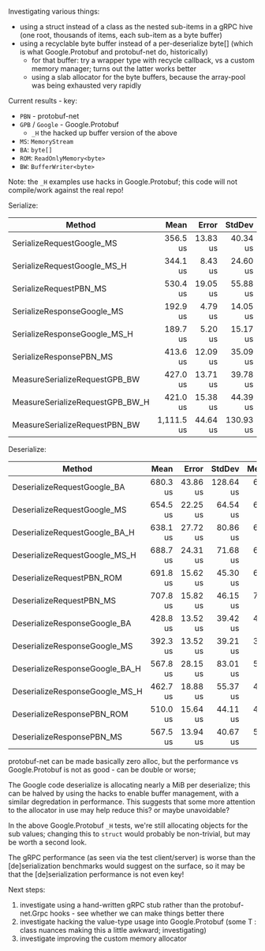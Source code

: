Investigating various things:

- using a struct instead of a class as the nested sub-items in a gRPC hive (one root, thousands of items, each sub-item as a byte buffer)
- using a recyclable byte buffer instead of a per-deserialize byte[] (which is what Google.Protobuf and protobuf-net do, historically)
  - for that buffer: try a wrapper type with recycle callback, vs a custom memory manager; turns out the latter works better
  - using a slab allocator for the byte buffers, because the array-pool was being exhausted very rapidly

Current results - key:

- `PBN` - protobuf-net
- `GPB` / `Google` - Google.Protobuf
  - `_H` the hacked up buffer version of the above
- `MS`: `MemoryStream`
- `BA`: `byte[]`
- `ROM`: `ReadOnlyMemory<byte>`
- `BW`: `BufferWriter<byte>`

Note: the `_H` examples use hacks in Google.Protobuf; this code will not compile/work against the real repo!

Serialize:

|                          Method |       Mean |    Error |    StdDev |     Median |  Gen 0 | Allocated |
|-------------------------------- |-----------:|---------:|----------:|-----------:|-------:|----------:|
|       SerializeRequestGoogle_MS |   356.5 us | 13.83 us |  40.34 us |   355.8 us | 0.4883 |   4,248 B |
|     SerializeRequestGoogle_MS_H |   344.1 us |  8.43 us |  24.60 us |   342.4 us | 0.4883 |   4,248 B |
|          SerializeRequestPBN_MS |   530.4 us | 19.05 us |  55.88 us |   531.1 us |      - |       1 B |
|      SerializeResponseGoogle_MS |   192.9 us |  4.79 us |  14.05 us |   191.7 us | 0.4883 |   4,184 B |
|    SerializeResponseGoogle_MS_H |   189.7 us |  5.20 us |  15.17 us |   190.8 us | 0.4883 |   4,184 B |
|         SerializeResponsePBN_MS |   413.6 us | 12.09 us |  35.09 us |   410.7 us |      - |         - |
|   MeasureSerializeRequestGPB_BW |   427.0 us | 13.71 us |  39.78 us |   426.1 us |      - |         - |
| MeasureSerializeRequestGPB_BW_H |   421.0 us | 15.38 us |  44.39 us |   416.9 us |      - |         - |
|   MeasureSerializeRequestPBN_BW | 1,111.5 us | 44.64 us | 130.93 us | 1,073.9 us |      - |       1 B |

Deserialize:

|                         Method |     Mean |    Error |    StdDev |   Median |    Gen 0 |   Gen 1 | Allocated |
|------------------------------- |---------:|---------:|----------:|---------:|---------:|--------:|----------:|
|    DeserializeRequestGoogle_BA | 680.3 us | 43.86 us | 128.64 us | 650.0 us | 121.0938 | 39.0625 | 770,802 B |
|    DeserializeRequestGoogle_MS | 654.5 us | 22.25 us |  64.54 us | 651.2 us | 127.9297 | 63.4766 | 808,305 B |
|  DeserializeRequestGoogle_BA_H | 638.1 us | 27.72 us |  80.86 us | 627.5 us |  54.6875 |  1.9531 | 346,041 B |
|  DeserializeRequestGoogle_MS_H | 688.7 us | 24.31 us |  71.68 us | 668.7 us |  55.6641 | 21.4844 | 350,779 B |
|      DeserializeRequestPBN_ROM | 691.8 us | 15.62 us |  45.30 us | 686.7 us |        - |       - |     114 B |
|       DeserializeRequestPBN_MS | 707.8 us | 15.82 us |  46.15 us | 700.8 us |        - |       - |     138 B |
|   DeserializeResponseGoogle_BA | 428.8 us | 13.52 us |  39.42 us | 428.6 us |  81.5430 | 23.4375 | 513,960 B |
|   DeserializeResponseGoogle_MS | 392.3 us | 13.52 us |  39.21 us | 384.2 us |  82.5195 | 10.2539 | 518,080 B |
| DeserializeResponseGoogle_BA_H | 567.8 us | 28.15 us |  83.01 us | 570.9 us |  37.1094 |  1.9531 | 234,011 B |
| DeserializeResponseGoogle_MS_H | 462.7 us | 18.88 us |  55.37 us | 460.0 us |  37.1094 |  3.9063 | 238,131 B |
|     DeserializeResponsePBN_ROM | 510.0 us | 15.64 us |  44.11 us | 499.3 us |        - |       - |      11 B |
|      DeserializeResponsePBN_MS | 567.5 us | 13.94 us |  40.67 us | 568.1 us |        - |       - |      35 B |

protobuf-net can be made basically zero alloc, but the performance vs Google.Protobuf is not as good - can be double or worse;

The Google code deserialize is allocating nearly a MiB per deserialize; this can be halved by using the hacks to enable buffer management, with
a similar degredation in performance. This suggests that some more attention to the allocator in use may help reduce this? or maybe unavoidable?

In the above Google.Protobuf `_H` tests, we're still allocating objects for the sub values; changing this to `struct` would probably be non-trivial,
but may be worth a second look.

The gRPC performance (as seen via the test client/server) is worse than the [de]serialization benchmarks would suggest on the surface, so it may
be that the [de]serialization performance is not even key!

Next steps:

1. investigate using a hand-written gRPC stub rather than the protobuf-net.Grpc hooks - see whether we can make things better there
2. investigate hacking the value-type usage into Google.Protobuf (some T : class nuances making this a little awkward; investigating)
3. investigate improving the custom memory allocator